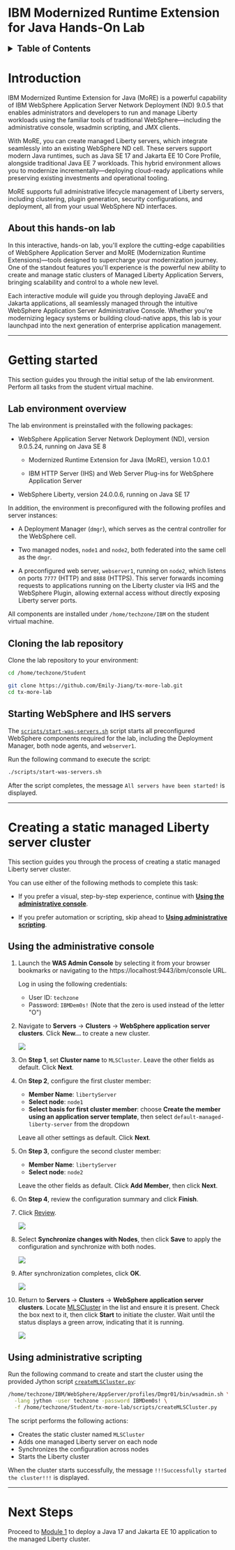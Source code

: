 # IBM Modernized Runtime Extension for Java Hands-On Lab

<style>
    #tableOfContents {
        font-size: 1.4em;
        font-weight: bold;
    }
</style>
<p>
<details>
<summary id="tableOfContents">Table of Contents</summary>

1. [Introduction](#introduction)  
   1.1 [About this hands-on lab](#about-this-hands-on-lab)

2. [Getting started](#getting-started)  
   2.1 [Lab environment overview](#lab-environment-overview)  
   2.2 [Cloning the lab repository](#cloning-the-lab-repository)  
   2.3 [Starting WebSphere and IHS servers](#starting-websphere-and-ihs-servers) 

3. [Creating a static managed Liberty server cluster](#creating-a-static-managed-liberty-server-cluster)  
   3.1 [Using the administrative console](#using-the-administrative-console)  
   3.2 [Using administrative scripting](#using-administrative-scripting)  

</details>
</p>


# Introduction

IBM Modernized Runtime Extension for Java (MoRE) is a powerful capability of IBM WebSphere Application Server Network Deployment (ND) 9.0.5 that enables administrators and developers to run and manage Liberty workloads using the familiar tools of traditional WebSphere—including the administrative console, wsadmin scripting, and JMX clients.

With MoRE, you can create managed Liberty servers, which integrate seamlessly into an existing WebSphere ND cell. These servers support modern Java runtimes, such as Java SE 17 and Jakarta EE 10 Core Profile, alongside traditional Java EE 7 workloads. This hybrid environment allows you to modernize incrementally—deploying cloud-ready applications while preserving existing investments and operational tooling.

MoRE supports full administrative lifecycle management of Liberty servers, including clustering, plugin generation, security configurations, and deployment, all from your usual WebSphere ND interfaces.

## About this hands-on lab

In this interactive, hands-on lab, you'll explore the cutting-edge capabilities of WebSphere Application Server and MoRE (Modernization Runtime Extensions)—tools designed to supercharge your modernization journey. One of the standout features you'll experience is the powerful new ability to create and manage static clusters of Managed Liberty Application Servers, bringing scalability and control to a whole new level.

Each interactive module will guide you through deploying JavaEE and Jakarta applications, all seamlessly managed through the intuitive WebSphere Application Server Administrative Console. Whether you're modernizing legacy systems or building cloud-native apps, this lab is your launchpad into the next generation of enterprise application management.

---

# Getting started

This section guides you through the initial setup of the lab environment. Perform all tasks from the student virtual machine.

## Lab environment overview

The lab environment is preinstalled with the following packages:

* WebSphere Application Server Network Deployment (ND), version 9.0.5.24, running on Java SE 8

    * Modernized Runtime Extension for Java (MoRE), version 1.0.0.1

    * IBM HTTP Server (IHS) and Web Server Plug-ins for WebSphere Application Server

* WebSphere Liberty, version 24.0.0.6, running on Java SE 17

In addition, the environment is preconfigured with the following profiles and server instances:

* A Deployment Manager (`dmgr`), which serves as the central controller for the WebSphere cell.

* Two managed nodes, `node1` and `node2`, both federated into the same cell as the `dmgr`.

* A preconfigured web server, `webserver1`, running on `node2`, which listens on ports `7777` (HTTP) and `8888` (HTTPS). This server forwards incoming requests to applications running on the Liberty cluster via IHS and the WebSphere Plugin, allowing external access without directly exposing Liberty server ports.

All components are installed under `/home/techzone/IBM` on the student virtual machine.

## Cloning the lab repository

Clone the lab repository to your environment:

```sh
cd /home/techzone/Student

git clone https://github.com/Emily-Jiang/tx-more-lab.git
cd tx-more-lab
```

## Starting WebSphere and IHS servers

The [`scripts/start-was-servers.sh`](scripts/start-was-servers.sh) script starts all preconfigured WebSphere components required for the lab, including the Deployment Manager, both node agents, and `webserver1`.

Run the following command to execute the script:

```sh
./scripts/start-was-servers.sh
```
After the script completes, the message `All servers have been started!` is displayed.

---

# Creating a static managed Liberty server cluster

This section guides you through the process of creating a static managed Liberty server cluster.

You can use either of the following methods to complete this task:

* If you prefer a visual, step-by-step experience, continue with [**Using the administrative console**](#using-the-administrative-console).

* If you prefer automation or scripting, skip ahead to [**Using administrative scripting**](#using-administrative-scripting).

## Using the administrative console

1. Launch the **WAS Admin Console** by selecting it from your browser bookmarks or navigating to the https://localhost:9443/ibm/console URL.

   Log in using the following credentials:
   * User ID: `techzone`
   * Password: `IBMDem0s!` (Note that the zero is used instead of the letter "O")

2. Navigate to **Servers** &rarr; **Clusters** &rarr; **WebSphere application server clusters**. Click **New...** to create a new cluster.

   ![](assets/mlscluster-creation.png)

3. On **Step 1**, set **Cluster name** to `MLSCluster`. Leave the other fields as default. Click **Next**.

4. On **Step 2**, configure the first cluster member:

   * **Member Name**: `libertyServer`
   * **Select node**: `node1`
   * **Select basis for first cluster member**: choose **Create the member using an application server template**, then select `default-managed-liberty-server` from the dropdown

   Leave all other settings as default. Click **Next**.

5. On **Step 3**, configure the second cluster member:

   * **Member Name**: `libertyServer`
   * **Select node**: `node2`

   Leave the other fields as default. Click **Add Member**, then click **Next**.

6. On **Step 4**, review the configuration summary and click **Finish**.

7. Click <ins>Review</ins>.

   ![](assets/mlscluster-creation-review.png)

8. Select **Synchronize changes with Nodes**, then click **Save** to apply the configuration and synchronize with both nodes.

   ![](assets/mlscluster-creation-sync.png)

9. After synchronization completes, click **OK**.

   ![](assets/mlscluster-creation-sync-complete.png)

10. Return to **Servers** → **Clusters** → **WebSphere application server clusters**. Locate <ins>MLSCluster</ins> in the list and ensure it is present. Check the box next to it, then click **Start** to initiate the cluster. Wait until the status displays a green arrow, indicating that it is running.

    ![](assets/mlscluster-start.png)

## Using administrative scripting

Run the following command to create and start the cluster using the provided Jython script [`createMLSCluster.py`](scripts/createMLSCluster.py):

```sh
/home/techzone/IBM/WebSphere/AppServer/profiles/Dmgr01/bin/wsadmin.sh \
  -lang jython -user techzone -password IBMDem0s! \
  -f /home/techzone/Student/tx-more-lab/scripts/createMLSCluster.py
```

The script performs the following actions:

* Creates the static cluster named `MLSCluster`
* Adds one managed Liberty server on each node
* Synchronizes the configuration across nodes
* Starts the Liberty cluster

When the cluster starts successfully, the message `!!!Successfully started the cluster!!!` is displayed.

---

# Next Steps

Proceed to [Module 1](module1/README.md) to deploy a Java 17 and Jakarta EE 10 application to the managed Liberty cluster.
